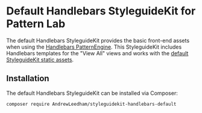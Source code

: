 # Default Handlebars StyleguideKit for Pattern Lab

The default Handlebars StyleguideKit provides the basic front-end assets when using the [Handlebars PatternEngine](https://github.com/geoffp/patternengine-node-handlebars). This StyleguideKit includes Handlebars templates for the "View All" views and works with the [default StyleguideKit static assets](https://github.com/pattern-lab/styleguidekit-assets-default).

## Installation

The default Handlebars StyleguideKit can be installed via Composer:

    composer require AndrewLeedham/styleguidekit-handlebars-default

